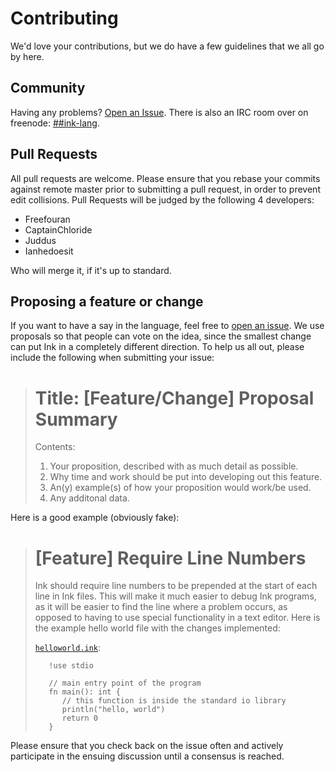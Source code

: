 Contributing
============

We'd love your contributions, but we do have a few guidelines
that we all go by here.

Community
---------

Having any problems? [Open an Issue](https://github.com/ink-lang/ink/issues). There is also an IRC room over on freenode: [##ink-lang](http://webchat.freenode.net/?channels=%23%23ink-lang).

Pull Requests
-------------

All pull requests are welcome. Please ensure that you rebase your commits
against remote master prior to submitting a pull request, in order to
prevent edit collisions. Pull Requests will be judged by the following 4 
developers:

* Freefouran
* CaptainChloride
* Juddus
* Ianhedoesit

Who will merge it, if it's up to standard.

Proposing a feature or change
-----------------------------

If you want to have a say in the language, feel free to
[open an issue](https://github.com/ink-lang/ink/issues). We use proposals
so that people can vote on the idea, since the smallest change can put Ink
in a completely different direction. To help us all out, please include
the following when submitting your issue:

> Title: [Feature/Change] Proposal Summary
> =====================================
>
> Contents:
>
> 1. Your proposition, described with as much detail as possible.
> 2. Why time and work should be put into developing out this feature.
> 3. An(y) example(s) of how your proposition would work/be used.
> 4. Any additonal data.

Here is a good example (obviously fake):

> [Feature] Require Line Numbers
> ==============================
>
> Ink should require line numbers to be prepended at the start of each
> line in Ink files. This will make it much easier to debug Ink programs,
> as it will be easier to find the line where a problem occurs, as opposed
> to having to use special functionality in a text editor. Here is the
> example hello world file with the changes implemented:
>
> [`helloworld.ink`](/examples/helloworld.ink):
> ```
> 	 !use stdio
>
>    // main entry point of the program
>    fn main(): int {
> 	    // this function is inside the standard io library
> 	 	println("hello, world")
> 	 	return 0
> 	 }
> ```

Please ensure that you check back on the issue often and actively participate
in the ensuing discussion until a consensus is reached.
